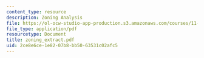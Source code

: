 ```yaml
---
content_type: resource
description: Zoning Analysis
file: https://ol-ocw-studio-app-production.s3.amazonaws.com/courses/11-521-spatial-database-management-and-advanced-geographic-information-systems-spring-2003/2ce8e6ce1e8207b8bb5063531c02afc5_zoning_extract.pdf
file_type: application/pdf
resourcetype: Document
title: zoning_extract.pdf
uid: 2ce8e6ce-1e82-07b8-bb50-63531c02afc5
---
```

